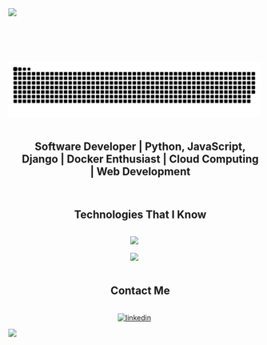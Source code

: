 


<!--horizontal divider(gradiant)-->
<img src="https://user-images.githubusercontent.com/73097560/115834477-dbab4500-a447-11eb-908a-139a6edaec5c.gif">

<div id="user-content-toc">
  <ul align="center">
    <summary><h1 style="display: inline-block"></h1></summary>
  </ul>
</div>

<!--- snake -->
<div align="center">
  <img  src="https://github.com/inerttila/Inerttila/blob/main/github_snake.svg"
       alt="snake" /></a>
</div>

<!--h2 without bottom border-->
<div id="user-content-toc">
  <ul align="center">
    <summary><h2 style="display: inline-block">Software Developer | Python, JavaScript, Django | Docker Enthusiast | Cloud Computing | Web Development</h2></summary>
  </ul>
</div>

<!-- Image Gallery 
<div align="center">
  <h2>Ongoing Project Showcase</h2>
  <img src="https://skaitech.al/wp-content/uploads/2024/01/Screenshot-2024-01-11-173223.png" alt="Image 2" width="200" height="150" style="margin: 10px;">
  <img src="https://skaitech.al/wp-content/uploads/2024/01/Screenshot-2024-01-11-173330.png" alt="Image 3" width="200" height="150" style="margin: 10px;">
  <img src="https://skaitech.al/wp-content/uploads/2024/01/Screenshot-2024-01-11-173358.png" alt="Image 4" width="200" height="150" style="margin: 10px;">
  <img src="https://skaitech.al/wp-content/uploads/2024/01/Screenshot-2024-01-11-173343.png" alt="Image 5" width="200" height="150" style="margin: 10px;">
  <img src="https://skaitech.al/wp-content/uploads/2024/01/Screenshot-2024-01-11-173407.png" alt="Image 6" width="200" height="150" style="margin: 10px;">
  <img src="https://skaitech.al/wp-content/uploads/2024/01/Screenshot-2024-01-11-173418.png" alt="Image 8" width="200" height="150" style="margin: 10px;">
  <img src="https://skaitech.al/wp-content/uploads/2024/01/Screenshot-2024-01-11-173429.png" alt="Image 7" width="200" height="150" style="margin: 10px;">
</div>
-->

<!--h1 without bottom border-->
<div id="user-content-toc">
  <ul align="center">
    <summary><h2 style="display: inline-block">Technologies That I Know</h2></summary>
  </ul>
</div>

<!--tech stack icons-->
<p align="center">
  <a href="https://skillicons.dev">
    <img src="https://skillicons.dev/icons?i=py,js,docker,django,linux,bootstrap,c,cpp,css,github,html,mysql,nextjs,react,ts,vscode&perline=14" />
  </a>
</p>


<p align="center">
  <a href="https://skillicons.dev">
    <img src="https://skillicons.dev/icons?i=html,mysql,nextjs,react,ts,vscode&perline=14" />
  </a>
</p>

<!-- Connect with me -->
<!--h2 without bottom border-->
<div id="user-content-toc">
  <ul align="center">
    <summary><h2 style="display: inline-block">Contact Me</h2></summary>
  </ul>
</div>

<!--icons and links-->
<p align="center">
<a href="https://al.linkedin.com/in/inerttila" target="blank"><img align="center" src="https://user-images.githubusercontent.com/88904952/234979284-68c11d7f-1acc-4f0c-ac78-044e1037d7b0.png" alt="linkedin" height="50" width="50" /></a>
</p>

<!--profile visit count-->
<div align="center">
    
</div>

<!--horizontal divider(gradiant)-->
<img src="https://user-images.githubusercontent.com/73097560/115834477-dbab4500-a447-11eb-908a-139a6edaec5c.gif">
